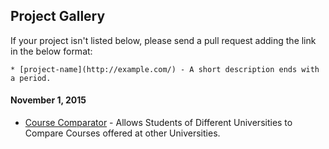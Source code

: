 ## Project Gallery

If your project isn't listed below, please send a pull request adding the link in the below format:

`* [project-name](http://example.com/) - A short description ends with a period.`

#### November 1, 2015
* [Course Comparator](https://github.com/108anup/course-comparator) - Allows Students of Different Universities to Compare Courses offered at other Universities.

